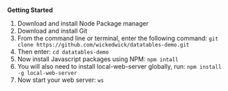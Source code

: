 **Getting Started**
1. Download and install Node Package manager
2. Download and install Git
3. From the command line or terminal, enter the following command:
   `git clone https://github.com/wickedwick/datatables-demo.git`
4. Then enter:
   `cd datatables-demo`
5. Now install Javascript packages using NPM:
   `npm intall`
6. You will also need to install local-web-server globally, run:
   `npm install -g local-web-server`
7. Now start your web server:
   `ws`
